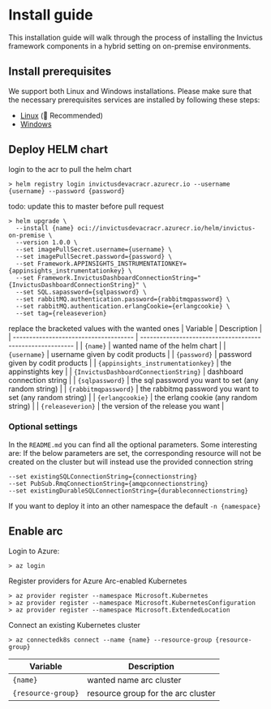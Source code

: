# Install guide
This installation guide will walk through the process of installing the Invictus framework components in a hybrid setting on on-premise environments. 

## Install prerequisites
We support both Linux and Windows installations. Please make sure that the necessary prerequisites services are installed by following these steps:
* [Linux](./prerequisites/installguide-linux.md) (🥇 Recommended)
* [Windows](./prerequisites/installguide-windows.md)

## Deploy HELM chart
login to the acr to pull the helm chart
```shell
> helm registry login invictusdevacracr.azurecr.io --username {username} --password {password}
```
todo: update this to master before pull request
```shell
> helm upgrade \
  --install {name} oci://invictusdevacracr.azurecr.io/helm/invictus-on-premise \
  --version 1.0.0 \
  --set imagePullSecret.username={username} \
  --set imagePullSecret.password={password} \
  --set Framework.APPINSIGHTS_INSTRUMENTATIONKEY={appinsights_instrumentationkey} \
  --set Framework.InvictusDashboardConnectionString="{InvictusDashboardConnectionString}" \
  --set SQL.sapassword={sqlpassword} \
  --set rabbitMQ.authentication.password={rabbitmqpassword} \
  --set rabbitMQ.authentication.erlangCookie={erlangcookie} \
  --set tag={releaseverion}
```

replace the bracketed values with the wanted ones
| Variable                              | Description                                               |
| ------------------------------------- | --------------------------------------------------------- |
| `{name}`                              | wanted name of the helm chart                             |
| `{username}`                          | username given by codit products                          |
| `{password}`                          | password given by codit products                          |
| `{appinsights_instrumentationkey}`    | the appinstights key                                      |
| `{InvictusDashboardConnectionString}` | dashboard connection string                               |
| `{sqlpassword}`                       | the sql password you want to set (any random string)      |
| `{rabbitmqpassword}`                  | the rabbitmq password you want to set (any random string) |
| `{erlangcookie}`                      | the erlang cookie (any random string)                     |
| `{releaseverion}`                     | the version of the release you want                       |

### Optional settings
In the `README.md` you can find all the optional parameters.
Some interesting are:
If the below parameters are set, the corresponding resource will not be created on the cluster but will instead use the provided connection string
```shell
--set existingSQLConnectionString={connectionstring}
--set PubSub.RmqConnectionString={amqpconnectionstring}
--set existingDurableSQLConnectionString={durableconnectionstring}
```

If you want to deploy it into an other namespace the default
`-n {namespace}`

## Enable arc
Login to Azure:

```shell
> az login
```

Register providers for Azure Arc-enabled Kubernetes
```shell
> az provider register --namespace Microsoft.Kubernetes
> az provider register --namespace Microsoft.KubernetesConfiguration
> az provider register --namespace Microsoft.ExtendedLocation
```

Connect an existing Kubernetes cluster
```shell
> az connectedk8s connect --name {name} --resource-group {resource-group}
```

| Variable           | Description                        |
| ------------------ | ---------------------------------- |
| `{name}`           | wanted name arc cluster            |
| `{resource-group}` | resource group for the arc cluster |
